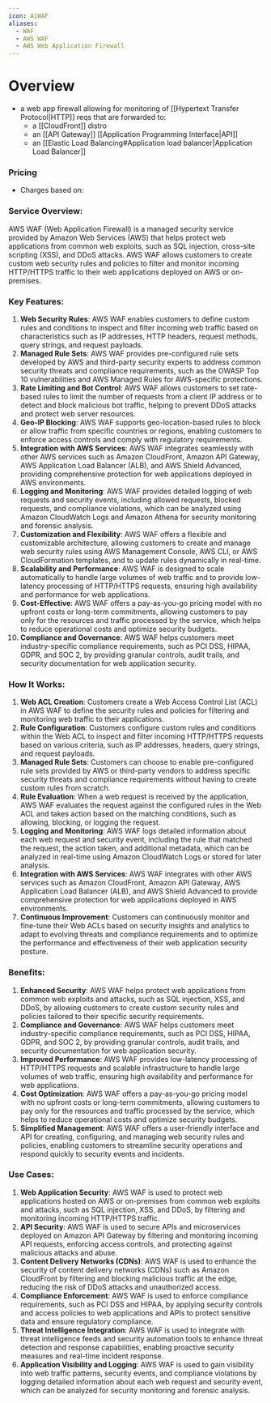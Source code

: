 ```yaml
---
icon: AiWAF
aliases:
  - WAF
  - AWS WAF 
  - AWS Web Application Firewall
---
```

# Overview
- a web app firewall allowing for  monitoring of [[Hypertext Transfer Protocol|HTTP]] reqs that are forwarded to:
	- a [[CloudFront]] distro
	- an [[API Gateway]] [[Application Programming Interface|API]]
	- an [[Elastic Load Balancing#Application load balancer|Application Load Balancer]]
### Pricing
- Charges based on:


### Service Overview:

AWS WAF (Web Application Firewall) is a managed security service provided by Amazon Web Services (AWS) that helps protect web applications from common web exploits, such as SQL injection, cross-site scripting (XSS), and DDoS attacks. AWS WAF allows customers to create custom web security rules and policies to filter and monitor incoming HTTP/HTTPS traffic to their web applications deployed on AWS or on-premises.

### Key Features:

1. **Web Security Rules**: AWS WAF enables customers to define custom rules and conditions to inspect and filter incoming web traffic based on characteristics such as IP addresses, HTTP headers, request methods, query strings, and request payloads.
2. **Managed Rule Sets**: AWS WAF provides pre-configured rule sets developed by AWS and third-party security experts to address common security threats and compliance requirements, such as the OWASP Top 10 vulnerabilities and AWS Managed Rules for AWS-specific protections.
3. **Rate Limiting and Bot Control**: AWS WAF allows customers to set rate-based rules to limit the number of requests from a client IP address or to detect and block malicious bot traffic, helping to prevent DDoS attacks and protect web server resources.
4. **Geo-IP Blocking**: AWS WAF supports geo-location-based rules to block or allow traffic from specific countries or regions, enabling customers to enforce access controls and comply with regulatory requirements.
5. **Integration with AWS Services**: AWS WAF integrates seamlessly with other AWS services such as Amazon CloudFront, Amazon API Gateway, AWS Application Load Balancer (ALB), and AWS Shield Advanced, providing comprehensive protection for web applications deployed in AWS environments.
6. **Logging and Monitoring**: AWS WAF provides detailed logging of web requests and security events, including allowed requests, blocked requests, and compliance violations, which can be analyzed using Amazon CloudWatch Logs and Amazon Athena for security monitoring and forensic analysis.
7. **Customization and Flexibility**: AWS WAF offers a flexible and customizable architecture, allowing customers to create and manage web security rules using AWS Management Console, AWS CLI, or AWS CloudFormation templates, and to update rules dynamically in real-time.
8. **Scalability and Performance**: AWS WAF is designed to scale automatically to handle large volumes of web traffic and to provide low-latency processing of HTTP/HTTPS requests, ensuring high availability and performance for web applications.
9. **Cost-Effective**: AWS WAF offers a pay-as-you-go pricing model with no upfront costs or long-term commitments, allowing customers to pay only for the resources and traffic processed by the service, which helps to reduce operational costs and optimize security budgets.
10. **Compliance and Governance**: AWS WAF helps customers meet industry-specific compliance requirements, such as PCI DSS, HIPAA, GDPR, and SOC 2, by providing granular controls, audit trails, and security documentation for web application security.

### How It Works:

1. **Web ACL Creation**: Customers create a Web Access Control List (ACL) in AWS WAF to define the security rules and policies for filtering and monitoring web traffic to their applications.
2. **Rule Configuration**: Customers configure custom rules and conditions within the Web ACL to inspect and filter incoming HTTP/HTTPS requests based on various criteria, such as IP addresses, headers, query strings, and request payloads.
3. **Managed Rule Sets**: Customers can choose to enable pre-configured rule sets provided by AWS or third-party vendors to address specific security threats and compliance requirements without having to create custom rules from scratch.
4. **Rule Evaluation**: When a web request is received by the application, AWS WAF evaluates the request against the configured rules in the Web ACL and takes action based on the matching conditions, such as allowing, blocking, or logging the request.
5. **Logging and Monitoring**: AWS WAF logs detailed information about each web request and security event, including the rule that matched the request, the action taken, and additional metadata, which can be analyzed in real-time using Amazon CloudWatch Logs or stored for later analysis.
6. **Integration with AWS Services**: AWS WAF integrates with other AWS services such as Amazon CloudFront, Amazon API Gateway, AWS Application Load Balancer (ALB), and AWS Shield Advanced to provide comprehensive protection for web applications deployed in AWS environments.
7. **Continuous Improvement**: Customers can continuously monitor and fine-tune their Web ACLs based on security insights and analytics to adapt to evolving threats and compliance requirements and to optimize the performance and effectiveness of their web application security posture.

### Benefits:

1. **Enhanced Security**: AWS WAF helps protect web applications from common web exploits and attacks, such as SQL injection, XSS, and DDoS, by allowing customers to create custom security rules and policies tailored to their specific security requirements.
2. **Compliance and Governance**: AWS WAF helps customers meet industry-specific compliance requirements, such as PCI DSS, HIPAA, GDPR, and SOC 2, by providing granular controls, audit trails, and security documentation for web application security.
3. **Improved Performance**: AWS WAF provides low-latency processing of HTTP/HTTPS requests and scalable infrastructure to handle large volumes of web traffic, ensuring high availability and performance for web applications.
4. **Cost Optimization**: AWS WAF offers a pay-as-you-go pricing model with no upfront costs or long-term commitments, allowing customers to pay only for the resources and traffic processed by the service, which helps to reduce operational costs and optimize security budgets.
5. **Simplified Management**: AWS WAF offers a user-friendly interface and API for creating, configuring, and managing web security rules and policies, enabling customers to streamline security operations and respond quickly to security events and incidents.

### Use Cases:

1. **Web Application Security**: AWS WAF is used to protect web applications hosted on AWS or on-premises from common web exploits and attacks, such as SQL injection, XSS, and DDoS, by filtering and monitoring incoming HTTP/HTTPS traffic.
2. **API Security**: AWS WAF is used to secure APIs and microservices deployed on Amazon API Gateway by filtering and monitoring incoming API requests, enforcing access controls, and protecting against malicious attacks and abuse.
3. **Content Delivery Networks (CDNs)**: AWS WAF is used to enhance the security of content delivery networks (CDNs) such as Amazon CloudFront by filtering and blocking malicious traffic at the edge, reducing the risk of DDoS attacks and unauthorized access.
4. **Compliance Enforcement**: AWS WAF is used to enforce compliance requirements, such as PCI DSS and HIPAA, by applying security controls and access policies to web applications and APIs to protect sensitive data and ensure regulatory compliance.
5. **Threat Intelligence Integration**: AWS WAF is used to integrate with threat intelligence feeds and security automation tools to enhance threat detection and response capabilities, enabling proactive security measures and real-time incident response.
6. **Application Visibility and Logging**: AWS WAF is used to gain visibility into web traffic patterns, security events, and compliance violations by logging detailed information about each web request and security event, which can be analyzed for security monitoring and forensic analysis.